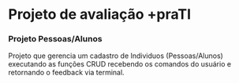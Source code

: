 # Projeto de avaliação +praTI 

### Projeto Pessoas/Alunos

Projeto que gerencia um cadastro de Individuos (Pessoas/Alunos) executando as funções CRUD
recebendo os comandos do usuário e retornando o feedback via terminal.